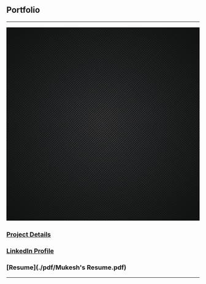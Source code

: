 ## Portfolio

---

<img src="images/black_noun_002_03536.jpg?raw=true"/>



### [Project Details](https://docs.google.com/spreadsheets/d/1NY9zeFzRnt82lh-C0JcRfNSrIoQ9VASVA8fHoBmVrWQ/edit?usp=sharing)
### [LinkedIn Profile](https://www.linkedin.com/in/mukesh-bhakuni-3ba486135)
### [Resume](./pdf/Mukesh's Resume.pdf)



---





